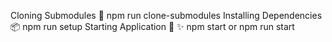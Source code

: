 Cloning Submodules 📂
npm run clone-submodules
Installing Dependencies 📦
npm run setup
Starting Application 🎉 ✨
npm start or npm run start

